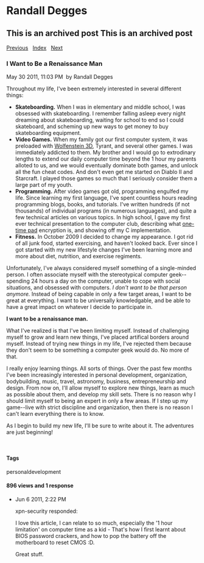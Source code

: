 # Randall Degges

## This is an archived post This is an archived post

[Previous][]   [Index][]   [Next][]

### I Want to Be a Renaissance Man

May 30 2011, 11:03 PM  by Randall Degges

Throughout my life, I've been extremely interested in several different things:

-   **Skateboarding.** When I was in elementary and middle school, I was
    obsessed with skateboarding. I remember falling asleep every night dreaming
    about skateboarding, waiting for school to end so I could skateboard, and
    scheming up new ways to get money to buy skateboarding equipment.
-   **Video Games.** When my family got our first computer system, it was
    preloaded with [Wolfenstein 3D][], Tyrant, and several other games. I was
    immediately addicted to them. My brother and I would go to extrodinary
    lengths to extend our daily computer time beyond the 1 hour my parents
    alloted to us, and we would eventually dominate both games, and unlock all
    the fun cheat codes. And don't even get me started on Diablo II and
    Starcraft. I played those games so much that I seriously consider them a
    large part of my youth.
-   **Programming.** After video games got old, programming engulfed my life.
    Since learning my first language, I've spent countless hours reading
    programming blogs, books, and tutorials. I've written hundreds (if not
    thousands) of individual programs (in numerous languages), and quite a few
    technical articles on various topics. In high school, I gave my first ever
    technical presentation to the computer club, describing what [one-time
    pad][] encryption is, and showing off my C implementation.
-   **Fitness.** In October 2009 I decided to change my appearance. I got rid of
    all junk food, started exercising, and haven't looked back. Ever since I got
    started with my new lifestyle changes I've been learning more and more about
    diet, nutrition, and exercise regiments.

Unfortunately, I've always considered myself something of a single-minded
person. I often associate myself with the stereotypical computer geek--spending
24 hours a day on the computer, unable to cope with social situations, and
obsessed with computers. *I don't want to be that person anymore.* Instead of
being capable in only a few target areas, I want to be great at everything. I
want to be universally knowledgable, and be able to have a great impact on
whatever I decide to participate in.

**I want to be a renaissance man.**

What I've realized is that I've been limiting myself. Instead of challenging
myself to grow and learn new things, I've placed artifical borders around
myself. Instead of trying new things in my life, I've rejected them because they
don't seem to be something a computer geek would do. No more of that.

I really enjoy learning things. All sorts of things. Over the past few months
I've been increasingly interested in personal development, organization,
bodybuilding, music, travel, astronomy, business, entrepreneurship and design.
From now on, I'll allow myself to explore new things, learn as much as possible
about them, and develop my skill sets. There is no reason why I should limit
myself to being an expert in only a few areas. If I step up my game--live with
strict discipline and organization, then there is no reason I can't learn
everything there is to know.

As I begin to build my new life, I'll be sure to write about it. The adventures
are just beginning!

 

#### Tags

personaldevelopment

#### 896 views and 1 response

-   Jun 6 2011, 2:22 PM

    xpn-security responded:

    I love this article, I can relate to so much, especially the '1 hour
    limitation' on computer time as a kid - That's how I first learnt about BIOS
    password crackers, and how to pop the battery off the motherboard to reset
    CMOS :D.

    Great stuff.

  [Previous]: ../../../posts/2011/06/simplifying-my-jenkins-workflow.html
  [Index]: ../../../index-5.html
  [Next]: ../../../posts/2011/05/rebranding.html
  [Wolfenstein 3D]: http://en.wikipedia.org/wiki/Wolfenstein_3D "Wolfenstein 3D"
  [one-time pad]: http://en.wikipedia.org/wiki/One-time_pad
    "one-time pad encryption"
